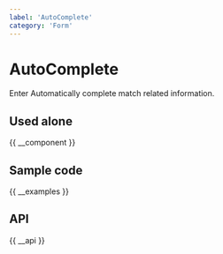 ```yaml
---
label: 'AutoComplete'
category: 'Form'
---
```


# AutoComplete

Enter Automatically complete match related information.

## Used alone

{{ __component }}

## Sample code

{{ __examples }}

## API

{{ __api }}
